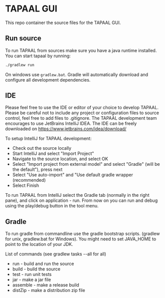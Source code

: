 # TAPAAL GUI

This repo container the source files for the TAPAAL GUI.

## Run source

To run TAPAAL from sources make sure you have a java runtime installed. You can start tapaal by running: 

``` bash 
./gradlew run
```

On windows use `gradlew.bat`. Gradle will automatically download and configure all development dependencies. 

## IDE
Please feel free to use the IDE or editor of your choice to develop TAPAAL. Please be careful not to include any project or configuration files to source control, feel free to add files to .gitignore.
The TAPAAL development team encourages to use JetBrains IntelliJ IDEA. The IDE can be freely downloaded on https://www.jetbrains.com/idea/download/

To setup IntelliJ for TAPAAL development:

  * Check out the source locally
  * Start IntelliJ and select "Import Project"
  * Navigate to the source location, and select OK
  * Select "Import project from external model" and select "Gradle" (will be the default"), press next
  * Select "Use auto-import" and "Use default gradle wrapper (recommended)
  * Select Finish

To run TAPAAL from IntelliJ select the Gradle tab (normally in the right pane), and click on application - run.
From now on you can run and debug using the play/debug button in the tool menu.

## Gradle
To run gradle from commandline use the gradle bootstrap scripts. (gradlew for unix, gradlew.bat for Windows).
You might need to set JAVA_HOME to point to the location of your JDK.

List of commands (see gradlew tasks --all for all)
  * run - build and run the source
  * build - build the source
  * test - run unit tests
  * jar - make a jar file
  * assemble - make a release build
  * distZip - make a distribution zip file
